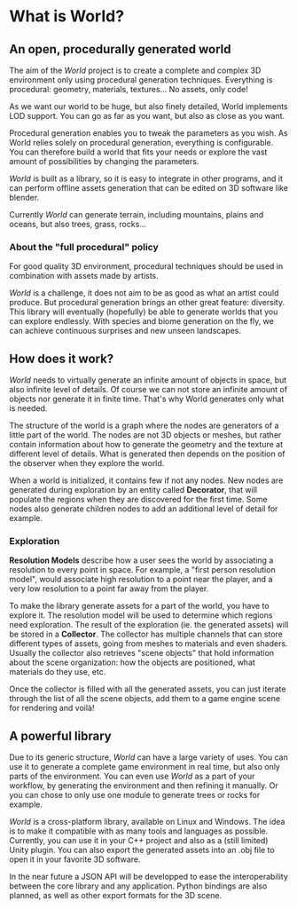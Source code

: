 # What is World?

## An open, procedurally generated world

The aim of the *World* project is to create a complete and complex 3D environment
only using procedural generation techniques. Everything is procedural: geometry, materials,
textures... No assets, only code!

As we want our world to be huge, but also finely detailed, World implements LOD
support. You can go as far as you want, but also as close as you want.

Procedural generation enables you to tweak the parameters as you wish. As World relies
solely on procedural generation, everything is configurable. You can therefore build a
world that fits your needs or explore the vast amount of possibilities by changing
the parameters.

*World* is built as a library, so it is easy to integrate in other programs, and it
can perform offline assets generation that can be edited on 3D software like blender.

Currently *World* can generate terrain, including mountains, plains and oceans, but
also trees, grass, rocks...

### About the "full procedural" policy

For good quality 3D environment, procedural techniques should be used in combination
with assets made by artists.

*World* is a challenge, it does not aim to be as good as what an artist could produce.
But procedural generation brings an other great feature: diversity. This library will
eventually (hopefully) be able to generate worlds that you can explore endlessly.
With species and biome generation on the fly, we can achieve continuous surprises and
new unseen landscapes.

## How does it work?

*World* needs to virtually generate an infinite amount of objects in space, but also
infinite level of details. Of course we can not store an infinite amount of objects 
nor generate it in finite time. That's why World generates only what is needed.

The structure of the world is a graph where the nodes are generators of a little part of
the world. The nodes are not 3D objects or meshes, but rather contain information about
how to generate the geometry and the texture at different level of details. What is
generated then depends on the position of the observer when they explore the world.

When a world is initialized, it contains few if not any nodes. New nodes are generated
during exploration by an entity called **Decorator**, that will populate the regions when
they are discovered for the first time. Some nodes also generate children nodes to
add an additional level of detail for example.

### Exploration

**Resolution Models** describe how a user sees the world by associating a
resolution to every point in space. For example, a "first person resolution model",
would associate high resolution to a point near the player, and a very low resolution
to a point far away from the player.

To make the library generate assets for a part of the world, you have to explore it.
The resolution model will be used to determine which regions need exploration.
The result of the exploration (ie. the generated assets) will be stored in a
**Collector**. The collector has multiple channels that can store different types
of assets, going from meshes to materials and even shaders. Usually the collector
also retrieves "scene objects" that hold information about the scene organization:
how the objects are positioned, what materials do they use, etc.

Once the collector is filled with all the generated assets, you can just iterate
through the list of all the scene objects, add them to a game engine scene for
rendering and voilà!

<!-- TODO Include a note about memory usage -->

## A powerful library

Due to its generic structure, *World* can have a large variety of uses.
You can use it to generate a complete game environment in real time, but also
only parts of the environment. You can even use *World* as a part of your workflow,
by generating the environment and then refining it manually. Or you can chose to
only use one module to generate trees or rocks for example.

*World* is a cross-platform library, available on Linux and Windows. The idea is
to make it compatible with as many tools and languages as possible. Currently,
you can use it in your C++ project and also as a (still limited) Unity plugin. You
can also export the generated assets into an .obj file to open it in your favorite
3D software.

In the near future a JSON API will be developped to ease the interoperability between
the core library and any application. Python bindings are also planned, as well as
other export formats for the 3D scene.
